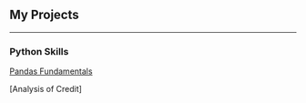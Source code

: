 ## My Projects

--- 
### Python Skills

[Pandas Fundamentals](assets/Pandas%20Fundamentals.html)

[Analysis of Credit]
